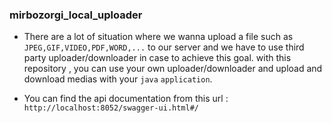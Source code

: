 ### mirbozorgi_local_uploader

- There are a lot of situation where we wanna upload a file such as `JPEG,GIF,VIDEO,PDF,WORD,...`
    to our server and we have to use third party uploader/downloader in case to achieve this goal.
    with this repository , you can use your own uploader/downloader and upload and download medias
    with your `java` `application`.

- You can find the api documentation from this url : `http://localhost:8052/swagger-ui.html#/`
